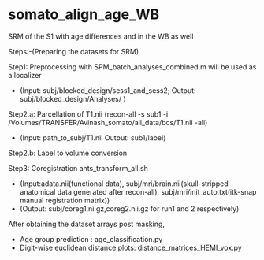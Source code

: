 # somato_align_age_WB
SRM of the S1 with age differences and in the WB as well 

Steps:-(Preparing the datasets for SRM)

Step1: Preprocessing with SPM_batch_analyses_combined.m will be used as a localizer 
- (Input: subj/blocked_design/sess1_and_sess2; Output: subj/blocked_design/Analyses/ )

Step2.a: Parcellation of T1.nii (recon-all -s sub1 -i /Volumes/TRANSFER/Avinash_somato/all_data/bcs/T1.nii -all)
- (Input: path_to_subj/T1.nii Output: sub1/label)

Step2.b: Label to volume conversion

Step3: Coregistration ants_transform_all.sh
- (Input:adata.nii(functional data), subj/mri/brain.nii(skull-stripped anatomical data generated after recon-all), subj/mri/init_auto.txt(itk-snap manual registration matrix)) 
- (Output: subj/coreg1.ni.gz,coreg2.nii.gz for run1 and 2 respectively)

After obtaining the dataset arrays post masking, 
- Age group prediction : age_classification.py
- Digit-wise euclidean distance plots:  distance_matrices_HEMI_vox.py

